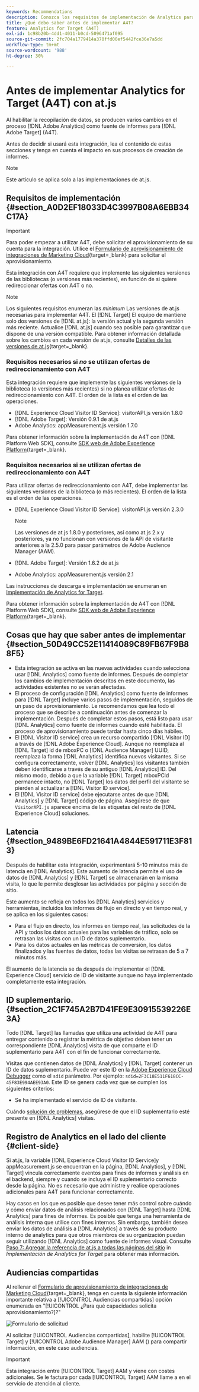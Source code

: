 ```yaml
---
keywords: Recommendations
description: Conozca los requisitos de implementación de Analytics para [!DNL Target] (A4T) y qué considerar antes de implementar esta integración.
title: ¿Qué debo saber antes de implementar A4T?
feature: Analytics for Target (A4T)
exl-id: 1c98b20b-4dd1-4011-b0cd-5096471af095
source-git-commit: 2fc704a1779414a370ffd00ef5442fce36e7a5dd
workflow-type: tm+mt
source-wordcount: '988'
ht-degree: 30%

---
```


# Antes de implementar Analytics for Target (A4T) con at.js

Al habilitar la recopilación de datos, se producen varios cambios en el proceso [!DNL Adobe Analytics] como fuente de informes para [!DNL Adobe Target] (A4T).

Antes de decidir si usará esta integración, lea el contenido de estas secciones y tenga en cuenta el impacto en sus procesos de creación de informes.

>[!NOTE]
>
>Este artículo se aplica solo a las implementaciones de at.js.

## Requisitos de implementación {#section_A0D2EF18033D4C3997B08A6EBB34C17A}

>[!IMPORTANT]
>
>Para poder empezar a utilizar A4T, debe solicitar el aprovisionamiento de su cuenta para la integración. Utilice el [Formulario de aprovisionamiento de integraciones de Marketing Cloud](https://survey.adobe.com/jfe/form/SV_ekBHTLSoP5Zki2y){target=_blank} para solicitar el aprovisionamiento.

Esta integración con A4T requiere que implemente las siguientes versiones de las bibliotecas (o versiones más recientes), en función de si quiere redireccionar ofertas con A4T o no.

>[!NOTE]
>
>Los siguientes requisitos enumeran las *minimum* Las versiones de at.js necesarias para implementar A4T. El [!DNL Target] El equipo de mantiene solo dos versiones de [!DNL at.js]: la versión actual y la segunda versión más reciente. Actualice [!DNL at.js] cuando sea posible para garantizar que dispone de una versión compatible. Para obtener información detallada sobre los cambios en cada versión de at.js, consulte [Detalles de las versiones de at.js](https://experienceleague.adobe.com/docs/target-dev/developer/client-side/at-js-implementation/target-atjs-versions.html){target=_blank}.

### Requisitos necesarios si *no* se utilizan ofertas de redireccionamiento con A4T

Esta integración requiere que implemente las siguientes versiones de la biblioteca (o versiones más recientes) si no planea utilizar ofertas de redireccionamiento con A4T. El orden de la lista es el orden de las operaciones.

* [!DNL Experience Cloud Visitor ID Service]: visitorAPI.js versión 1.8.0
* [!DNL Adobe Target]: Versión 0.9.1 de at.js
* Adobe Analytics: appMeasurement.js versión 1.7.0

Para obtener información sobre la implementación de A4T con [!DNL Platform Web SDK], consulte [SDK web de Adobe Experience Platform](https://experienceleague.adobe.com/docs/target-dev/developer/client-side/aep-web-sdk.html){target=_blank}.

### Requisitos necesarios si se utilizan ofertas de redireccionamiento con A4T

Para utilizar ofertas de redireccionamiento con A4T, debe implementar las siguientes versiones de la biblioteca (o más recientes). El orden de la lista es el orden de las operaciones.

* [!DNL Experience Cloud Visitor ID Service]: visitorAPI.js versión 2.3.0

   >[!NOTE]
   >
   >Las versiones de at.js 1.8.0 y posteriores, así como at.js 2.x y posteriores, ya no funcionan con versiones de la API de visitante anteriores a la 2.5.0 para pasar parámetros de Adobe Audience Manager (AAM).

* [!DNL Adobe Target]: Versión 1.6.2 de at.js

* Adobe Analytics: appMeasurement.js versión 2.1

Las instrucciones de descarga e implementación se enumeran en [Implementación de Analytics for Target](/help/main/c-integrating-target-with-mac/a4t/a4timplementation.md).

Para obtener información sobre la implementación de A4T con [!DNL Platform Web SDK], consulte [SDK web de Adobe Experience Platform](https://experienceleague.adobe.com/docs/target-dev/developer/client-side/aep-web-sdk.html){target=_blank}.

## Cosas que hay que saber antes de implementar {#section_50D49CC52E11414089C89FB67F9B88F5}

* Esta integración se activa en las nuevas actividades cuando selecciona usar [!DNL Analytics] como fuente de informes. Después de completar los cambios de implementación descritos en este documento, las actividades existentes no se verán afectadas.
* El proceso de configuración [!DNL Analytics] como fuente de informes para [!DNL Target] incluye varios pasos de implementación, seguidos de un paso de aprovisionamiento. Le recomendamos que lea todo el proceso que se describe a continuación antes de comenzar la implementación. Después de completar estos pasos, está listo para usar [!DNL Analytics] como fuente de informes cuando esté habilitada. El proceso de aprovisionamiento puede tardar hasta cinco días hábiles.
* El [!DNL Visitor ID service] crea un recurso compartido [!DNL Visitor ID] a través de [!DNL Adobe Experience Cloud]. Aunque no reemplaza al [!DNL Target] id de mboxPC o [!DNL Audience Manager] UUID, reemplaza la forma [!DNL Analytics] identifica nuevos visitantes. Si se configura correctamente, volver [!DNL Analytics] los visitantes también deben identificarse a través de su antiguo [!DNL Analytics] ID. Del mismo modo, debido a que la variable [!DNL Target] mboxPCid permanece intacto, no [!DNL Target] los datos del perfil del visitante se pierden al actualizar a [!DNL Visitor ID service].
* El [!DNL Visitor ID service] debe ejecutarse antes de que [!DNL Analytics] y [!DNL Target] código de página. Asegúrese de que `VisitorAPI.js` aparece encima de las etiquetas del resto de [!DNL Experience Cloud] soluciones.

## Latencia {#section_9489BE6FD21641A4844E591711E3F813}

Después de habilitar esta integración, experimentará 5-10 minutos más de latencia en [!DNL Analytics]. Este aumento de latencia permite el uso de datos de [!DNL Analytics] y [!DNL Target] se almacenarán en la misma visita, lo que le permite desglosar las actividades por página y sección de sitio.

Este aumento se refleja en todos los [!DNL Analytics] servicios y herramientas, incluidos los informes de flujo en directo y en tiempo real, y se aplica en los siguientes casos:

* Para el flujo en directo, los informes en tiempo real, las solicitudes de la API y todos los datos actuales para las variables de tráfico, solo se retrasan las visitas con un ID de datos suplementario.
* Para los datos actuales en las métricas de conversión, los datos finalizados y las fuentes de datos, todas las visitas se retrasan de 5 a 7 minutos más.

El aumento de la latencia se da después de implementar el [!DNL Experience Cloud] servicio de ID de visitante aunque no haya implementado completamente esta integración.

## ID suplementario.  {#section_2C1F745A2B7D41FE9E30915539226E3A}

Todo [!DNL Target] las llamadas que utiliza una actividad de A4T para entregar contenido o registrar la métrica de objetivo deben tener un correspondiente [!DNL Analytics] visita de que comparte el ID suplementario para A4T con el fin de funcionar correctamente.

Visitas que contienen datos de [!DNL Analytics] y [!DNL Target] contener un ID de datos suplementario. Puede ver este ID en la [Adobe Experience Cloud Debugger](https://experienceleague.adobe.com/docs/debugger/using/experience-cloud-debugger.html) como el `sdid` parámetro. Por ejemplo: `sdid=2F3C18E511F618CC-45F83E994AEE93A0`. Este ID se genera cada vez que se cumplen los siguientes criterios:

* Se ha implementado el servicio de ID de visitante.

Cuándo [solución de problemas](/help/main/c-integrating-target-with-mac/a4t/c-a4t-troubleshooting/a4t-troubleshooting.md), asegúrese de que el ID suplementario esté presente en [!DNL Analytics] visitas.

## Registro de Analytics en el lado del cliente {#client-side}

Si at.js, la variable [!DNL Experience Cloud Visitor ID Service]y appMeasurement.js se encuentran en la página, [!DNL Analytics], y [!DNL Target] vincula correctamente eventos para fines de informes y análisis en el backend, siempre y cuando se incluya el ID suplementario correcto desde la página. No es necesario que administre y realice operaciones adicionales para A4T para funcionar correctamente.

Hay casos en los que es posible que desee tener más control sobre cuándo y cómo enviar datos de análisis relacionados con [!DNL Target] hasta [!DNL Analytics] para fines de informes. Es posible que tenga una herramienta de análisis interna que utilice con fines internos. Sin embargo, también desea enviar los datos de análisis a [!DNL Analytics] a través de su producto interno de analytics para que otros miembros de su organización puedan seguir utilizando [!DNL Analytics] como fuente de informes visual. Consulte [Paso 7: Agregar la referencia de at.js a todas las páginas del sitio](/help/main/c-integrating-target-with-mac/a4t/a4timplementation.md#step7) in *Implementación de Analytics for Target* para obtener más información.

## Audiencias compartidas

Al rellenar el [Formulario de aprovisionamiento de integraciones de Marketing Cloud](https://survey.adobe.com/jfe/form/SV_ekBHTLSoP5Zki2y){target=_blank}, tenga en cuenta la siguiente información importante relativa a [!UICONTROL Audiencias compartidas] opción enumerada en &quot;[!UICONTROL ¿Para qué capacidades solicita aprovisionamiento?]?&quot;

![Formulario de solicitud](/help/main/c-integrating-target-with-mac/a4t/assets/request-form.png)

Al solicitar [!UICONTROL Audiencias compartidas], habilite [!UICONTROL Target] y [!UICONTROL Adobe Audience Manager] AAM () para compartir información, en este caso audiencias.

>[!IMPORTANT]
>
>Esta integración entre [!UICONTROL Target] AAM y viene con costes adicionales. Se le factura por cada [!UICONTROL Target] AAM llame a en el servicio de atención al cliente.
